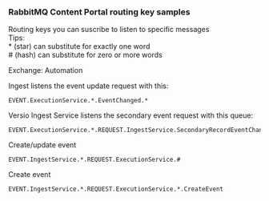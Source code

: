 ### RabbitMQ Content Portal routing key samples
Routing keys you can suscribe to listen to specific messages\
Tips:\
\* (star) can substitute for exactly one word\
\# (hash) can substitute for zero or more words

Exchange: Automation

Ingest listens the event update request with this:
```
EVENT.ExecutionService.*.EventChanged.*
```
Versio Ingest Service listens the secondary event request with this queue:
```
EVENT.ExecutionService.*.REQUEST.IngestService.SecondaryRecordEventChanged
```
Create/update event
```
EVENT.IngestService.*.REQUEST.ExecutionService.#
```
Create event
```
EVENT.IngestService.*.REQUEST.ExecutionService.*.CreateEvent
```
